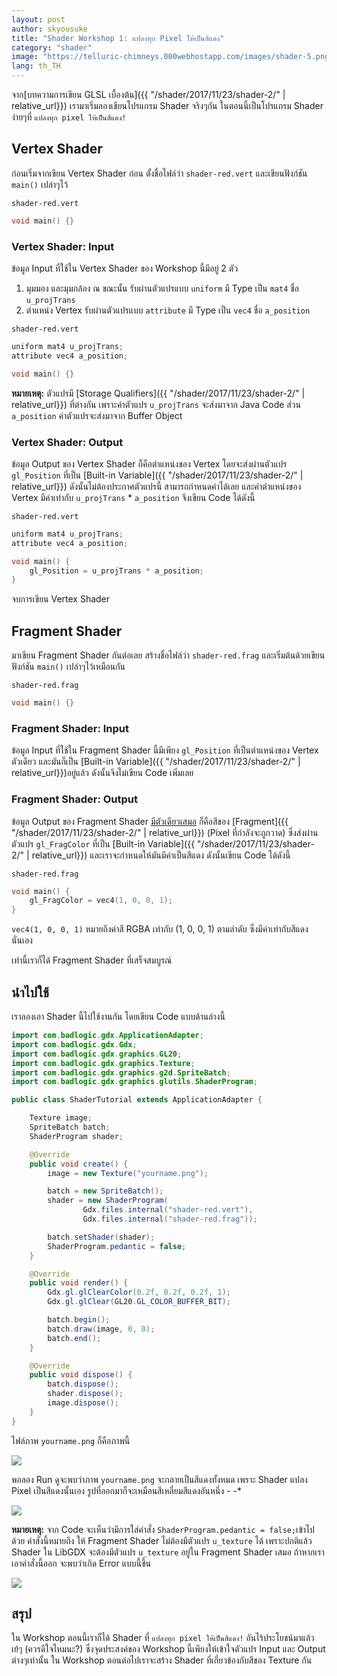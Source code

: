 ```yaml
---
layout: post
author: skyousuke
title: "Shader Workshop 1: แปลงทุก Pixel ให้เป็นสีแดง"
category: "shader"
image: "https://telluric-chimneys.000webhostapp.com/images/shader-5.png"
lang: th_TH
---
```


จาก[บทความการเขียน GLSL เบื้องต้น]({{ "/shader/2017/11/23/shader-2/" | relative_url}}) เรามาเริ่มลองเขียนโปรแกรม Shader จริงๆกัน ในตอนนี้เป็นโปรแกรม Shader ง่ายๆที่ `แปลงทุก pixel ให้เป็นสีแดง!`

## Vertex Shader

ก่อนเริ่มจากเขียน Vertex Shader ก่อน ตั้งชื่อไฟล์ว่า `shader-red.vert` และเขียนฟังก์ชัน `main()` เปล่าๆไว้

`shader-red.vert`
```c
void main() {}
```

### Vertex Shader: Input 

ข้อมูล Input ที่ใช้ใน Vertex Shader ของ Workshop นี้มีอยู่ 2 ตัว

1. มุมมอง และมุมกล้อง ณ ขณะนั้น รับผ่านตัวแปรแบบ `uniform` มี Type เป็น `mat4` ชื่อ `u_projTrans`
2. ตำแหน่ง Vertex รับผ่านตัวแปรแบบ `attribute` มี Type เป็น `vec4` ชื่อ `a_position`

`shader-red.vert`
```c
uniform mat4 u_projTrans;
attribute vec4 a_position;

void main() {}
```
**หมายเหตุ:** ตัวแปรมี [Storage Qualifiers]({{ "/shader/2017/11/23/shader-2/" | relative_url}}) ที่ต่างกัน เพราะค่าตัวแปร `u_projTrans` จะส่งมาจาก Java Code ส่วน `a_position` ค่าตัวแปรจะส่งมาจาก Buffer Object

### Vertex Shader: Output 

ข้อมูล Output ของ Vertex Shader ก็คือตำแหน่งของ Vertex โดยจะส่งผ่านตัวแปร `gl_Position` ที่เป็น [Built-in Variable]({{ "/shader/2017/11/23/shader-2/" | relative_url}}) ดังนั้นไม่ต้องประกาศตัวแปรนี้ สามารถกำหนดค่าได้เลย และค่าตำแหน่งของ Vertex มีค่าเท่ากับ `u_projTrans` * `a_position` จึงเขียน Code ได้ดังนี้

`shader-red.vert`
```c
uniform mat4 u_projTrans;
attribute vec4 a_position;

void main() {
    gl_Position = u_projTrans * a_position;
}
```

จบการเขียน Vertex Shader

## Fragment Shader 

มาเขียน Fragment Shader กันต่อเลย สร้างชื่อไฟล์ว่า `shader-red.frag` และเริ่มต้นด้วยเขียนฟังก์ชัน `main()` เปล่าๆไว้เหมือนกัน 

`shader-red.frag` 
```c
void main() {}
```

### Fragment Shader: Input 

ข้อมูล Input ที่ใช้ใน Fragment Shader นี้มีเพียง `gl_Position` ที่เป็นตำแหน่งของ Vertex ตัวเดียว และมันก็เป็น [Built-in Variable]({{ "/shader/2017/11/23/shader-2/" | relative_url}})อยู่แล้ว ดังนั้นจึงไม่เขียน Code เพิ่มเลย

### Fragment Shader: Output

 ข้อมูล Output ของ Fragment Shader <u>มีตัวเดียวเสมอ</u> ก็คือสีของ [Fragment]({{ "/shader/2017/11/23/shader-2/" | relative_url}}) (Pixel ที่กำลังจะถูกวาด) ซึ่งส่งผ่านตัวแปร `gl_FragColor` ที่เป็น [Built-in Variable]({{ "/shader/2017/11/23/shader-2/" | relative_url}}) และเราจะกำหนดให้มันมีค่าเป็นสีแดง ดังนั้นเขียน Code ได้ดังนี้

 `shader-red.frag` 
```c
void main() {
    gl_FragColor = vec4(1, 0, 0, 1);
}
```
`vec4(1, 0, 0, 1)` หมายถึงค่าสี RGBA เท่ากับ (1, 0, 0, 1) ตามลำดับ ซึ่งมีค่าเท่ากับสีแดงนั่นเอง

เท่านี้เราก็ได้ Fragment Shader ที่เสร็จสมบูรณ์

## นำไปใช้

เราลองเอา Shader นี้ไปใช้งานกัน โดยเขียน Code แบบด้านล่างนี้

```java
import com.badlogic.gdx.ApplicationAdapter;
import com.badlogic.gdx.Gdx;
import com.badlogic.gdx.graphics.GL20;
import com.badlogic.gdx.graphics.Texture;
import com.badlogic.gdx.graphics.g2d.SpriteBatch;
import com.badlogic.gdx.graphics.glutils.ShaderProgram;

public class ShaderTutorial extends ApplicationAdapter {

    Texture image;
    SpriteBatch batch;
    ShaderProgram shader;

    @Override
    public void create() {
        image = new Texture("yourname.png");

        batch = new SpriteBatch();
        shader = new ShaderProgram(
                Gdx.files.internal("shader-red.vert"),
                Gdx.files.internal("shader-red.frag"));

        batch.setShader(shader);
        ShaderProgram.pedantic = false;
    }

    @Override
    public void render() {
        Gdx.gl.glClearColor(0.2f, 0.2f, 0.2f, 1);
        Gdx.gl.glClear(GL20.GL_COLOR_BUFFER_BIT);

        batch.begin();
        batch.draw(image, 0, 0);
        batch.end();
    }

    @Override
    public void dispose() {
        batch.dispose();
        shader.dispose();
        image.dispose();
    }
}
```

ไฟล์ภาพ `yourname.png` ก็คือภาพนี้

![](https://telluric-chimneys.000webhostapp.com/images/shader-2.png)

พอลอง Run ดูจะพบว่าภาพ `yourname.png` จะกลายเป็นสีแดงทั้งหมด เพราะ Shader แปลง Pixel เป็นสีแดงนั้นเอง รูปที่ออกมาก็จะเหมือนสีเหลี่ยมสีแดงอันหนึ่ง - -*

![](https://telluric-chimneys.000webhostapp.com/images/shader-5.png)


**หมายเหตุ:** จาก Code จะเห็นว่ามีการใส่คำสั่ง `ShaderProgram.pedantic = false;`เข้าไปด้วย คำสั่งนี้หมายถึง ให้ Fragment Shader ไม่ต้องมีตัวแปร `u_texture` ได้ เพราะปกติแล้ว Shader ใน LibGDX จะต้องมีตัวแปร `u_texture` อยู่ใน Fragment Shader เสมอ ถ้าหากเราเอาคำสั่งนี้ออก จะพบว่าเกิด Error แบบนี้ขึ้น

![](https://telluric-chimneys.000webhostapp.com/images/shader-4.png)

## สรุป

ใน Workshop ตอนนี้เราก็ได้ Shader ที่ `แปลงทุก pixel ให้เป็นสีแดง!` อันไร้ประโยชน์มาแล้ว เย้ๆ (ควรดีใจไหมนะ?) ซึ่งจุดประสงค์ของ Workshop นี้เพียงให้เข้าใจตัวแปร Input และ Output ต่างๆเท่านั้น ใน Workshop ตอนต่อไปเราจะสร้าง Shader ที่เกี่ยวข้องกับสีของ Texture กัน